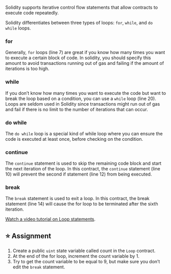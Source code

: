 Solidity supports iterative control flow statements that allow contracts to execute code repeatedly.

Solidity differentiates between three types of loops: `for`, `while`, and `do while` loops.

### for
Generally, `for` loops (line 7) are great if you know how many times you want to execute a certain block of code. In solidity, you should specify this amount to avoid transactions running out of gas and failing if the amount of iterations is too high.

### while
If you don’t know how many times you want to execute the code but want to break the loop based on a condition, you can use a `while` loop (line 20).
Loops are seldom used in Solidity since transactions might run out of gas and fail if there is no limit to the number of iterations that can occur.

### do while
The `do while` loop is a special kind of while loop where you can ensure the code is executed at least once, before checking on the condition.

### continue
The `continue` statement is used to skip the remaining code block and start the next iteration of the loop. In this contract, the `continue` statement (line 10) will prevent the second if statement (line 12) from being executed.

### break
The `break` statement is used to exit a loop. In this contract, the break statement (line 14) will cause the for loop to be terminated after the sixth iteration.

<a href="https://www.youtube.com/watch?v=SB705OK3bUg" target="_blank">Watch a video tutorial on Loop statements</a>.

## ⭐️ Assignment
1. Create a public `uint` state variable called count in the `Loop` contract.
2. At the end of the for loop, increment the count variable by 1.
3. Try to get the count variable to be equal to 9, but make sure you don’t edit the `break` statement.